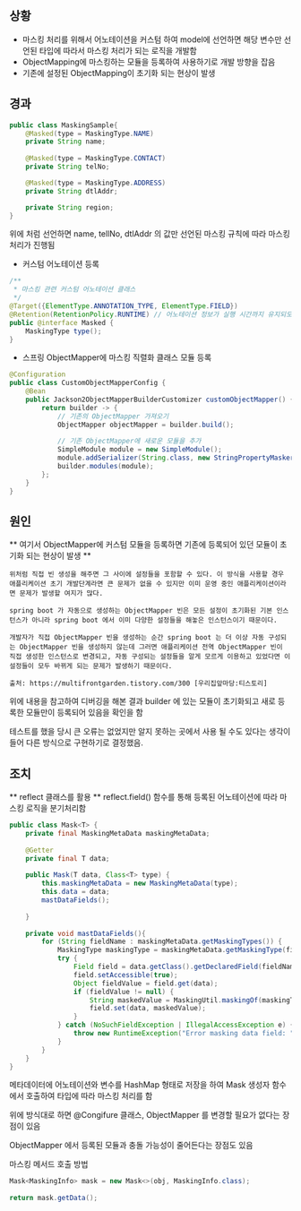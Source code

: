## 상황
- 마스킹 처리를 위해서 어노테이션을 커스텀 하여 model에 선언하면 해당 변수만 선언된 타입에 따라서 마스킹 처리가 되는 로직을 개발함
- ObjectMapping에 마스킹하는 모듈을 등록하여 사용하기로 개발 방향을 잡음
- 기존에 설정된 ObjectMapping이 초기화 되는 현상이 발생

## 경과
```java
public class MaskingSample{
	@Masked(type = MaskingType.NAME)
	private String name;
	
	@Masked(type = MaskingType.CONTACT)
	private String telNo;

	@Masked(type = MaskingType.ADDRESS)
	private String dtlAddr;

	private String region;
}
```

위에 처럼 선언하면 name, tellNo, dtlAddr 의 값만 선언된 마스킹 규칙에 따라 마스킹 처리가 진행됨


- 커스텀 어노테이션 등록
```java
/**  
 * 마스킹 관련 커스텀 어노테이션 클래스  
 */  
@Target({ElementType.ANNOTATION_TYPE, ElementType.FIELD})  
@Retention(RetentionPolicy.RUNTIME) // 어노테이션 정보가 실행 시간까지 유지되도록 지정  
public @interface Masked {  
    MaskingType type();  
}
```

- 스프링 ObjectMapper에 마스킹 직렬화 클래스 모듈 등록
```java
@Configuration   
public class CustomObjectMapperConfig {  
    @Bean  
	public Jackson2ObjectMapperBuilderCustomizer customObjectMapper() {  
	    return builder -> {  
		    // 기존의 ObjectMapper 가져오기  
	        ObjectMapper objectMapper = builder.build(); 
	  
	        // 기존 ObjectMapper에 새로운 모듈을 추가  
	        SimpleModule module = new SimpleModule();  
	        module.addSerializer(String.class, new StringPropertyMasker());  
	        builder.modules(module);  
	    };  
	}
}
```

## 원인 
** 여기서 ObjectMapper에 커스텀 모듈을 등록하면 기존에 등록되어 있던 모듈이 초기화 되는 현상이 발생  **

```plain
위처럼 직접 빈 생성을 해주면 그 사이에 설정들을 포함할 수 있다. 이 방식을 사용할 경우 애플리케이션 초기 개발단계라면 큰 문제가 없을 수 있지만 이미 운영 중인 애플리케이션이라면 문제가 발생할 여지가 많다. 

spring boot 가 자동으로 생성하는 ObjectMapper 빈은 모든 설정이 초기화된 기본 인스턴스가 아니라 spring boot 에서 이미 다양한 설정들을 해놓은 인스턴스이기 때문이다. 

개발자가 직접 ObjectMapper 빈을 생성하는 순간 spring boot 는 더 이상 자동 구성되는 ObjectMapper 빈을 생성하지 않는데 그러면 애플리케이션 전역 ObjectMapper 빈이 직접 생성한 인스턴스로 변경되고, 자동 구성되는 설정들을 알게 모르게 이용하고 있었다면 이 설정들이 모두 바뀌게 되는 문제가 발생하기 때문이다. 

출처: https://multifrontgarden.tistory.com/300 [우리집앞마당:티스토리]
```

위에 내용을 참고하여 디버깅을 해본 결과 builder 에 있는 모듈이 초기화되고 새로 등록한 모듈만이 등록되어 있음을 확인을 함

테스트를 했을 당시 큰 오류는 없었지만 알지 못하는 곳에서 사용 될 수도 있다는 생각이 들어 다른 방식으로 구현하기로 결정했음.

## 조치
** reflect 클래스를 활용 ** 
reflect.field() 함수를 통해 등록된 어노테이션에 따라 마스킹 로직을 분기처리함

```java
public class Mask<T> {  
    private final MaskingMetaData maskingMetaData;  
  
    @Getter  
    private final T data;  
  
    public Mask(T data, Class<T> type) {  
        this.maskingMetaData = new MaskingMetaData(type);  
        this.data = data;  
        mastDataFields();  
  
    }  
  
    private void mastDataFields(){  
        for (String fieldName : maskingMetaData.getMaskingTypes()) {  
            MaskingType maskingType = maskingMetaData.getMaskingType(fieldName);  
            try {  
                Field field = data.getClass().getDeclaredField(fieldName);  
                field.setAccessible(true);  
                Object fieldValue = field.get(data);  
                if (fieldValue != null) {  
                    String maskedValue = MaskingUtil.maskingOf(maskingType, fieldValue.toString());  
                    field.set(data, maskedValue);  
                }  
            } catch (NoSuchFieldException | IllegalAccessException e) {  
                throw new RuntimeException("Error masking data field: " + e.getMessage());  
            }  
        }  
    }  
}


```

메타데이터에 어노테이션와 변수를 HashMap 형태로 저장을 하여 Mask 생성자 함수에서 호출하여 타입에 따라 마스킹 처리를 함

위에 방식대로 하면 @Congifure 클래스, ObjectMapper 를  변경할 필요가 없다는 장점이 있음

ObjectMapper 에서 등록된 모듈과 충돌 가능성이 줄어든다는 장점도 있음


마스킹 메서드 호출 방법
```java
Mask<MaskingInfo> mask = new Mask<>(obj, MaskingInfo.class);  
  
return mask.getData();
```
